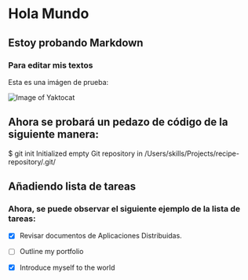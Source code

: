 # Hola Mundo
## Estoy probando Markdown 
### Para editar mis textos 

Esta es una imágen de prueba:

![Image of Yaktocat](https://octodex.github.com/images/yaktocat.png)

## Ahora se probará un pedazo de código de la siguiente manera:

$ git init
Initialized empty Git repository in /Users/skills/Projects/recipe-repository/.git/

## Añadiendo lista de tareas
### Ahora, se puede observar el siguiente ejemplo de la lista de tareas:

- [X] Revisar documentos de Aplicaciones Distribuidas.
- [ ] Outline my portfolio
- [X] Introduce myself to the world
      
